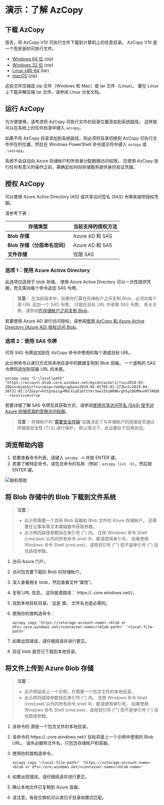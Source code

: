 # <a name="demonstration-explore-azcopy"></a>演示：了解 AzCopy

## <a name="download-azcopy"></a>下载 AzCopy

首先，将 AzCopy V10 可执行文件下载到计算机上的任意目录。 AzCopy V10 是一个免安装的可执行文件。

- [Windows 64 位](https://aka.ms/downloadazcopy-v10-windows) (zip)
- [Windows 32 位](https://aka.ms/downloadazcopy-v10-windows-32bit) (zip)
- [Linux x86-64](https://aka.ms/downloadazcopy-v10-linux) (tar)
- [macOS](https://aka.ms/downloadazcopy-v10-mac) (zip)

这些文件压缩成 zip 文件（Windows 和 Mac）或 tar 文件（Linux）。 要在 Linux 上下载并解压缩 tar 文件，请参阅 Linux 分发文档。

## <a name="run-azcopy"></a>运行 AzCopy

为方便使用，请考虑将 AzCopy 可执行文件的目录位置添加到系统路径。 这样就可以在系统上的任何目录中键入 `azcopy`。

如果不将 AzCopy 目录添加到系统路径，则必须将目录切换到 AzCopy 可执行文件所在的位置，然后在 Windows PowerShell 命令提示符中键入 `azcopy` 或 `.\azcopy`。

系统不会自动向 Azure 存储帐户的所有者分配数据访问权限。 在使用 AzCopy 执行任何有意义的操作之前，需确定如何向存储服务提供身份验证凭据。 

## <a name="authorize-azcopy"></a>授权 AzCopy

可以使用 Azure Active Directory (AD) 或共享访问签名 (SAS) 令牌来提供授权凭据。

请参考下表：

| 存储类型 | 当前支持的授权方法 |
|--|--|
|**Blob 存储** | Azure AD 和 SAS |
|**Blob 存储（分层命名空间）** | Azure AD 和 SAS |
|**文件存储** | 仅限 SAS |

### <a name="option-1-use-azure-active-directory"></a>选项 1：使用 Azure Active Directory

此选项仅适用于 blob 存储。 使用 Azure Active Directory 可以一次性提供凭据，而无需向每个命令追加 SAS 令牌。  

> **注意：** 在当前版本中，如果你打算在存储帐户之间复制 Blob，必须向每个源 URL 追加一个 SAS 令牌。 只能在目标 URL 中省略 SAS 令牌。 有关示例，请参阅[在存储帐户之间复制 Blob](https://docs.microsoft.com/azure/storage/common/storage-use-azcopy-v10#transfer-data)。

若要使用 Azure AD 进行访问授权，请参阅[使用 AzCopy 和 Azure Active Directory (Azure AD) 授权访问 Blob](https://docs.microsoft.com/azure/storage/common/storage-use-azcopy-authorize-azure-active-directory)。

### <a name="option-2-use-a-sas-token"></a>选项 2：使用 SAS 令牌

可将 SAS 令牌追加到在 AzCopy 命令中使用的每个源或目标 URL。

此示例命令以递归方式将本地目录中的数据复制到 Blob 容器。 一个虚构的 SAS 令牌将追加到容器 URL 的末尾。

```azcopy
azcopy copy "C:\local\path" "https://account.blob.core.windows.net/mycontainer1/?sv=2018-03-28&ss=bjqt&srt=sco&sp=rwddgcup&se=2019-05-01T05:01:17Z&st=2019-04-30T21:01:17Z&spr=https&sig=MGCXiyEzbtttkr3ewJIh2AR8KrghSy1DGM9ovN734bQF4%3D" --recursive=true
```

若要详细了解 SAS 令牌及其获取方式，请参阅[使用共享访问签名 (SAS) 授予对 Azure 存储资源的受限访问权限](https://docs.microsoft.com/azure/storage/common/storage-sas-overview)。

> **注意：** 存储帐户的“[需要安全传输](storage-require-secure-transfer.md)”设置决定了与存储帐户的连接是否通过传输层安全性 (TLS) 进行保护。 默认情况下，此设置处于启用状态。   

## <a name="explore-the-help"></a>浏览帮助内容

1. 若要查看命令列表，请键入 `azcopy -h` 并按 ENTER 键。
2. 若要了解特定命令，请包含命令的名称（例如：`azcopy list -h`），然后按 ENTER 键。

![联机帮助](Images/azcopy-inline-help.png)

## <a name="download-a-blob-from-blob-storage-to-the-file-system"></a>将 Blob 存储中的 Blob 下载到文件系统

>**注意：**
>- 此示例需要一个具有 Blob 容器和 Blob 文件的 Azure 存储帐户。 还需要在记事本等文本编辑器中获取参数。
>- 此示例将路径参数括在单引号 ('') 内。 在除 Windows 命令 Shell (cmd.exe) 以外的所有命令 shell 中，都请使用单引号。 如果使用 Windows 命令 Shell (cmd.exe)，请用双引号 ("") 而不是单引号 ('') 括住路径参数。

1. 访问 Azure 门户。
2. 访问包含要下载的 Blob 的存储帐户。
3. 深入查看相关 blob，然后查看文件“属性”。
4. 复制 URL 信息。 这将是源路径： https://<storage-account-name>.<blob or dfs>.core.windows.net/<container-name>/<blob-path>。
5. 找到本地目标目录。 这是 <local-file-path> 值。 文件名也是必需的。
6. 使用你的值构造命令：

    ```
    azcopy copy 'https://<storage-account-name>.<blob or dfs>.core.windows.net/<container-name>/<blob-path>' '<local-file-path>'
    ```
    
7. 如果出现错误，请仔细阅读并进行更正。
8. 验证 blob 是否已下载到本地目录。 

## <a name="upload-files-to-azure-blob-storage"></a>将文件上传到 Azure Blob 存储

>**注意：**
>- 此示例延续上一个示例，并需要一个包含文件的本地目录。
>- 此示例将路径参数括在单引号 ('') 内。 在除 Windows 命令 Shell (cmd.exe) 以外的所有命令 shell 中，都请使用单引号。 如果使用 Windows 命令 Shell (cmd.exe)，请用双引号 ("") 而不是单引号 ('') 括住路径参数。

1. 该命令的 <local-file-path> 源是一个包含文件的本地目录。 
2. 该命令的 https://<storage-account-name>.<blob or dfs>.core.windows.net/<container-name>/<blob-name> 目标将是上一个示例中使用的 Blob URL。 请务必删除文件名，只包含存储帐户和容器。 
3. 使用你的值构造命令。

    ```
    azcopy copy '<local-file-path>' 'https://<storage-account-name>.<blob or dfs>.core.windows.net/<container-name>/<blob-name>'
    ```

5. 如果出现错误，请仔细阅读并进行更正。
6. 确认本地文件已复制到 Azure 容器。 
7. 请注意，有些交换机可以递归子目录和模式匹配。
